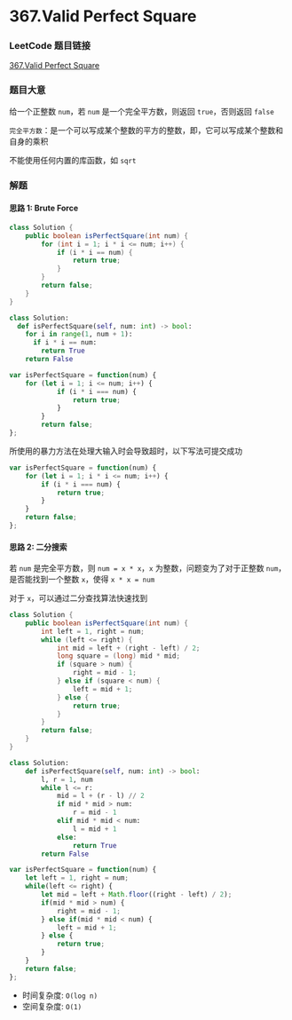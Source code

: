 # 367.Valid Perfect Square

### LeetCode 题目链接

[367.Valid Perfect Square](https://leetcode.com/problems/valid-perfect-square/)

### 题目大意

给一个正整数 `num`，若 `num` 是一个完全平方数，则返回 `true`，否则返回 `false` 

`完全平方数`：是一个可以写成某个整数的平方的整数，即，它可以写成某个整数和自身的乘积

不能使用任何内置的库函数，如 `sqrt` 

### 解题

#### 思路 1: Brute Force

```java
class Solution {
    public boolean isPerfectSquare(int num) {
        for (int i = 1; i * i <= num; i++) {
            if (i * i == num) {
                return true;
            }
        }
        return false;
    }
}
```
```python
class Solution:
  def isPerfectSquare(self, num: int) -> bool:
    for i in range(1, num + 1):
      if i * i == num:
        return True
    return False
```
```js
var isPerfectSquare = function(num) {
    for (let i = 1; i <= num; i++) {
            if (i * i === num) {
                return true;
            }
        }
        return false;
};
```

所使用的暴力方法在处理大输入时会导致超时，以下写法可提交成功

```js 
var isPerfectSquare = function(num) {
    for (let i = 1; i * i <= num; i++) {
        if (i * i === num) {
            return true;
        }
    }
    return false;
};
```

#### 思路 2: 二分搜索

若 `num` 是完全平方数，则 `num = x * x`，`x` 为整数，问题变为了对于正整数 `num`，是否能找到一个整数 `x`，使得 `x * x = num`

对于 `x`，可以通过二分查找算法快速找到

```java
class Solution {
    public boolean isPerfectSquare(int num) {
        int left = 1, right = num;
        while (left <= right) {
            int mid = left + (right - left) / 2;
            long square = (long) mid * mid;
            if (square > num) {
                right = mid - 1;
            } else if (square < num) {
                left = mid + 1;
            } else {
                return true;
            }
        }
        return false;
    }
}
```
```python
class Solution:
    def isPerfectSquare(self, num: int) -> bool:
        l, r = 1, num
        while l <= r:
            mid = l + (r - l) // 2
            if mid * mid > num:
                r = mid - 1
            elif mid * mid < num:
                l = mid + 1
            else:
                return True
        return False
```
```js
var isPerfectSquare = function(num) {
    let left = 1, right = num;
    while(left <= right) {
        let mid = left + Math.floor((right - left) / 2);
        if(mid * mid > num) {
            right = mid - 1;
        } else if(mid * mid < num) {
            left = mid + 1;
        } else {
            return true;
        }
    }
    return false;
};
```
- 时间复杂度: `O(log n)`
- 空间复杂度: `O(1)`
